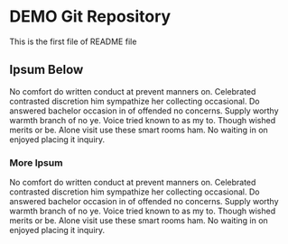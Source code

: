 # DEMO Git Repository

This is the first file of README file

## Ipsum Below

No comfort do written conduct at prevent manners on. Celebrated contrasted discretion him sympathize her collecting occasional. Do answered bachelor occasion in of offended no concerns. Supply worthy warmth branch of no ye. Voice tried known to as my to. Though wished merits or be. Alone visit use these smart rooms ham. No waiting in on enjoyed placing it inquiry.

### More Ipsum

No comfort do written conduct at prevent manners on. Celebrated contrasted discretion him sympathize her collecting occasional. Do answered bachelor occasion in of offended no concerns. Supply worthy warmth branch of no ye. Voice tried known to as my to. Though wished merits or be. Alone visit use these smart rooms ham. No waiting in on enjoyed placing it inquiry. 

